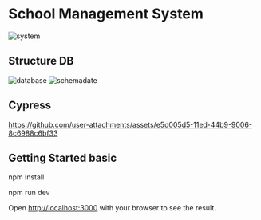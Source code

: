 # School Management System

![system](https://github.com/user-attachments/assets/d5c82cfc-6ca1-4214-b8ad-107b36e7fac6)

## Structure DB
![database](https://github.com/user-attachments/assets/d594f094-6bd4-48d4-8e1f-de117143f8c6)
![schemadate](https://github.com/user-attachments/assets/06d7625c-3daf-4de2-af57-de7131e863dc)

## Cypress
https://github.com/user-attachments/assets/e5d005d5-11ed-44b9-9006-8c6988c6bf33

## Getting Started basic

npm install

npm run dev

Open [http://localhost:3000](http://localhost:3000) with your browser to see the result.



